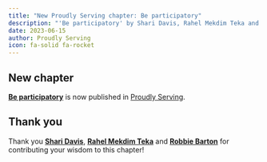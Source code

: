 ```yaml
---
title: "New Proudly Serving chapter: Be participatory"
description: "'Be participatory' by Shari Davis, Rahel Mekdim Teka and Robbie Barton is now published in Proudly Serving."
date: 2023-06-15
author: Proudly Serving
icon: fa-solid fa-rocket
---
```


## New chapter

**[Be participatory](/contents/be-participatory)** is now published in [Proudly Serving](/).

## Thank you

Thank you **[Shari Davis](/people/shari-davis)**, **[Rahel Mekdim Teka](/people/rahel-mekdim-teka)** and **[Robbie Barton](/people/robbie-barton)** for contributing your wisdom to this chapter!
